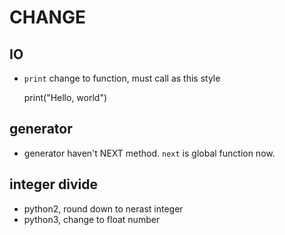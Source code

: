 # CHANGE

## IO

- `print` change to function, must call as this style

    print("Hello, world")

## generator

- generator haven't NEXT method.  `next` is global function now.

## integer divide

- python2, round down to nerast integer
- python3, change to float number
